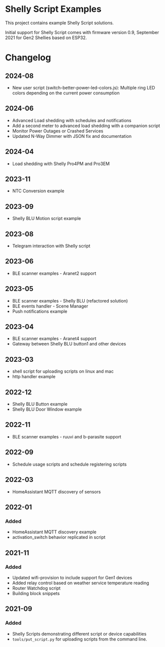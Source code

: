 # Shelly Script Examples
This project contains example Shelly Script solutions.

Initial support for Shelly Script comes with firmware version 0.9, September
2021 for Gen2 Shellies based on ESP32.

# Changelog
## 2024-08
- New user script (switch-better-power-led-colors.js): Multiple ring LED colors depending on the current power consumption
## 2024-06
- Advanced Load shedding with schedules and notifications
- Add a second meter to advanced load shedding with a companion script
- Monitor Power Outages or Crashed Services
- Updated N-Way Dimmer with JSON fix and documentation
## 2024-04
- Load shedding with Shelly Pro4PM and Pro3EM
## 2023-11
- NTC Conversion example
## 2023-09
- Shelly BLU Motion script example
## 2023-08
- Telegram interaction with Shelly script
## 2023-06
- BLE scanner examples - Aranet2 support
## 2023-05
- BLE scanner examples - Shelly BLU (refactored solution)
- BLE events handler - Scene Manager
- Push notifications example
## 2023-04
- BLE scanner examples - Aranet4 support
- Gateway between Shelly BLU button1 and other devices
## 2023-03
- shell script for uploading scripts on linux and mac
- http handler example
## 2022-12
- Shelly BLU Button example
- Shelly BLU Door Window example
## 2022-11
- BLE scanner examples - ruuvi and b-parasite support

## 2022-09
- Schedule usage scripts and schedule registering scripts
## 2022-03
- HomeAssistant MQTT discovery of sensors

## 2022-01

### Added
- HomeAssistant MQTT discovery example
- activation_switch behavior replicated in script

## 2021-11

### Added
- Updated wifi-provision to include support for Gen1 devices
- Added relay control based on weather service temperature reading
- Router Watchdog script
- Building block snippets

## 2021-09

### Added
- Shelly Scripts demonstrating different script or device capabilities
- `tools/put_script.py` for uploading scripts from the command line.
